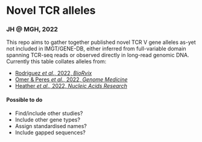 # Novel TCR alleles

### JH @ MGH, 2022

This repo aims to gather together published novel TCR V gene alleles as-yet not included in IMGT/GENE-DB, either inferred from full-variable domain spanning TCR-seq reads or observed directly in long-read genomic DNA. Currently this table collates alleles from:

* [Rodriguez *et al*., 2022, *BioRvix*](https://doi.org/10.1101/2022.05.24.493244)
* [Omer & Peres *et al*., 2022, *Genome Medicine*](https://doi.org/10.1186/s13073-021-01008-4)
* [Heather *et al*., 2022, *Nucleic Acids Research*](https://doi.org/10.1093/nar/gkac190)

#### Possible to do

* Find/include other studies?
* Include other gene types?
* Assign standardised names? 
* Include gapped sequences? 
